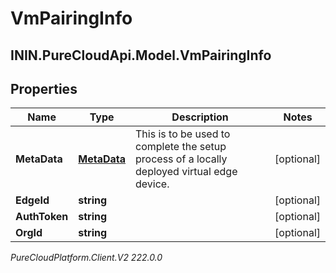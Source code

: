 # VmPairingInfo

## ININ.PureCloudApi.Model.VmPairingInfo

## Properties

|Name | Type | Description | Notes|
|------------ | ------------- | ------------- | -------------|
| **MetaData** | [**MetaData**](MetaData) | This is to be used to complete the setup process of a locally deployed virtual edge device. | [optional] |
| **EdgeId** | **string** |  | [optional] |
| **AuthToken** | **string** |  | [optional] |
| **OrgId** | **string** |  | [optional] |



_PureCloudPlatform.Client.V2 222.0.0_
